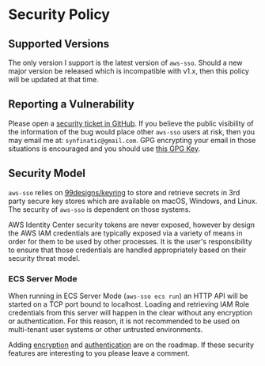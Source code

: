 # Security Policy

## Supported Versions

The only version I support is the latest version of `aws-sso`.  Should a new
major version be released which is incompatible with v1.x, then this policy
will be updated at that time.

## Reporting a Vulnerability

Please open a [security ticket in GitHub](
https://github.com/synfinatic/aws-sso-cli/issues/new?assignees=&labels=security&projects=&template=bug_report.md&title=).
If you believe the public visibility of the information of the bug would
place other `aws-sso` users at risk, then you may email me at:
`synfinatic@gmail.com`.  GPG encrypting your email in those situations is
encouraged and you should use [this GPG Key](commit-sign-key.asc.md).

## Security Model

`aws-sso` relies on [99designs/keyring](https://github.com/99designs/keyring)
to store and retrieve secrets in 3rd party secure key stores which are
available on macOS, Windows, and Linux.  The security of `aws-sso` is
dependent on those systems.

AWS Identity Center security tokens are never exposed, however by design
the AWS IAM credentials are typically exposed via a variety of means in order
for them to be used by other processes.  It is the user's responsibility to
ensure that those credentials are handled appropriately based on their
security threat model.

### ECS Server Mode

When running in ECS Server Mode (`aws-sso ecs run`) an HTTP API will be
started on a TCP port bound to localhost.  Loading and retrieving
IAM Role credentials from this server will happen in the clear without
any encryption or authentication.  For this reason, it is not recommended
to be used on multi-tenant user systems or other untrusted environments.

Adding [encryption](https://github.com/synfinatic/aws-sso-cli/issues/518)
and [authentication](https://github.com/synfinatic/aws-sso-cli/issues/516)
are on the roadmap.  If these security features are interesting to you
please leave a comment.
